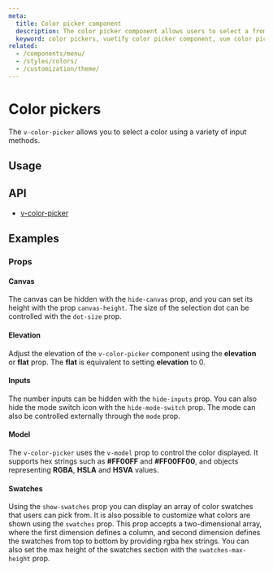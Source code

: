 ```yaml
---
meta:
  title: Color picker component
  description: The color picker component allows users to select a from pre-defined or custom colors using a variety of different inputs and formats.
  keyword: color pickers, vuetify color picker component, vue color picker component
related:
  - /components/menu/
  - /styles/colors/
  - /customization/theme/
---
```


# Color pickers

The `v-color-picker` allows you to select a color using a variety of input methods.

<entry-ad />

## Usage

<usage name="v-color-picker" />

## API

- [v-color-picker](/api/v-color-picker)

## Examples

### Props

#### Canvas

The canvas can be hidden with the `hide-canvas` prop, and you can set its height with the prop `canvas-height`. The size of the selection dot can be controlled with the `dot-size` prop.

<example file="v-color-picker/prop-canvas" />

#### Elevation

Adjust the elevation of the `v-color-picker` component using the **elevation** or **flat** prop. The **flat** is equivalent to setting **elevation** to 0.

<example file="v-color-picker/prop-elevation" />

#### Inputs

The number inputs can be hidden with the `hide-inputs` prop. You can also hide the mode switch icon with the `hide-mode-switch` prop. The mode can also be controlled externally through the `mode` prop.

<example file="v-color-picker/prop-inputs" />

#### Model

The `v-color-picker` uses the `v-model` prop to control the color displayed. It supports hex strings such as **#FF00FF** and **#FF00FF00**, and objects representing **RGBA**, **HSLA** and **HSVA** values.

<example file="v-color-picker/prop-model" />

#### Swatches

Using the `show-swatches` prop you can display an array of color swatches that users can pick from. It is also possible to customize what colors are shown using the `swatches` prop. This prop accepts a two-dimensional array, where the first dimension defines a column, and second dimension defines the swatches from top to bottom by providing rgba hex strings. You can also set the max height of the swatches section with the `swatches-max-height` prop.

<example file="v-color-picker/prop-swatches" />

<backmatter />
